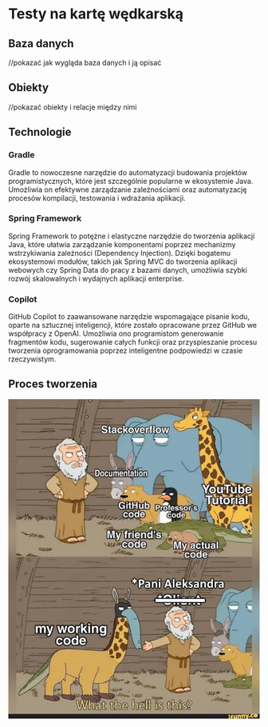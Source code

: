 # Testy na kartę wędkarską

## Baza danych
//pokazać jak wygląda baza danych i ją opisać

## Obiekty
//pokazać obiekty i relacje między nimi

## Technologie
### Gradle
Gradle to nowoczesne narzędzie do automatyzacji budowania projektów programistycznych, które jest szczególnie popularne w ekosystemie Java. Umożliwia on efektywne zarządzanie zależnościami oraz automatyzację procesów kompilacji, testowania i wdrażania aplikacji.

### Spring Framework
Spring Framework to potężne i elastyczne narzędzie do tworzenia aplikacji Java, które ułatwia zarządzanie komponentami poprzez mechanizmy wstrzykiwania zależności (Dependency Injection). Dzięki bogatemu ekosystemowi modułów, takich jak Spring MVC do tworzenia aplikacji webowych czy Spring Data do pracy z bazami danych, umożliwia szybki rozwój skalowalnych i wydajnych aplikacji enterprise.

### Copilot
GitHub Copilot to zaawansowane narzędzie wspomagające pisanie kodu, oparte na sztucznej inteligencji, które zostało opracowane przez GitHub we współpracy z OpenAI. Umożliwia ono programistom generowanie fragmentów kodu, sugerowanie całych funkcji oraz przyspieszanie procesu tworzenia oprogramowania poprzez inteligentne podpowiedzi w czasie rzeczywistym.

## Proces tworzenia
![Proces tworzenia](./readme/proces-tworzenia.png)
